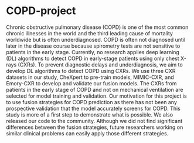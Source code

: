 # COPD-project
Chronic obstructive pulmonary disease (COPD) is one of the most common chronic illnesses in the world and the third leading cause of mortality worldwide but is often underdiagnosed. COPD is often not diagnosed until later in the disease course because spirometry tests are not sensitive to patients in the early stage. Currently, no research applies deep learning (DL) algorithms to detect COPD in early-stage patients using only chest X-rays (CXRs). To prevent diagnostic delays and underdiagnosis, we aim to develop DL algorithms to detect COPD using CXRs. We use three CXR datasets in our study, CheXpert to pre-train models, MIMIC-CXR, and Emory-CXR to develop and validate our fusion models. The CXRs from patients in the early stage of COPD and not on mechanical ventilation are selected for model training and validation. Our motivation for this project is to use fusion strategies for COPD prediction as there has not been any prospective validation that the model accurately screens for COPD. This study is more of a first step to demonstrate what is possible. We also released our code to the community. Although we did not find significant differences between the fusion strategies, future researchers working on similar clinical problems can easily apply those different strategies. 
